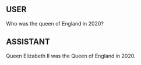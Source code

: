 ## USER
Who was the queen of England in 2020?

## ASSISTANT
Queen Elizabeth II was the Queen of England in 2020.